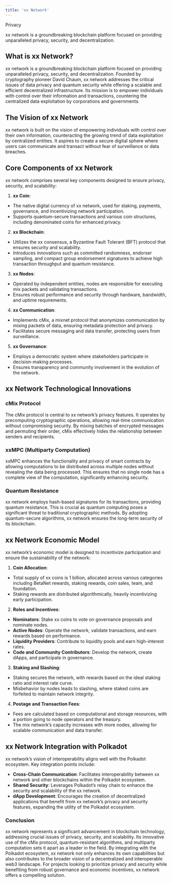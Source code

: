 ```yaml
---
title: 'xx Network'
---
```

Privacy  


xx network is a groundbreaking blockchain platform focused on providing unparalleled privacy, security, and decentralization.


What is xx Network?
-------------------

xx network is a groundbreaking blockchain platform focused on providing unparalleled privacy, security, and decentralization. Founded by cryptography pioneer David Chaum, xx network addresses the critical issues of data privacy and quantum security while offering a scalable and efficient decentralized infrastructure. Its mission is to empower individuals with control over their information and transactions, countering the centralized data exploitation by corporations and governments.

The Vision of xx Network
------------------------

xx network is built on the vision of empowering individuals with control over their own information, counteracting the growing trend of data exploitation by centralized entities. It aspires to create a secure digital sphere where users can communicate and transact without fear of surveillance or data breaches.

Core Components of xx Network
-----------------------------

xx network comprises several key components designed to ensure privacy, security, and scalability:

1. **xx Coin**:
  
  
  - The native digital currency of xx network, used for staking, payments, governance, and incentivizing network participation.
  - Supports quantum-secure transactions and various coin structures, including denominated coins for enhanced privacy.
2. **xx Blockchain**:
  
  
  - Utilizes the xx consensus, a Byzantine Fault Tolerant (BFT) protocol that ensures security and scalability.
  - Introduces innovations such as committed randomness, endorser sampling, and compact group endorsement signatures to achieve high transaction throughput and quantum resistance.
3. **xx Nodes**:
  
  
  - Operated by independent entities, nodes are responsible for executing mix packets and validating transactions.
  - Ensures robust performance and security through hardware, bandwidth, and uptime requirements.
4. **xx Communication**:
  
  
  - Implements cMix, a mixnet protocol that anonymizes communication by mixing packets of data, ensuring metadata protection and privacy.
  - Facilitates secure messaging and data transfer, protecting users from surveillance.
5. **xx Governance**:
  
  
  - Employs a democratic system where stakeholders participate in decision-making processes.
  - Ensures transparency and community involvement in the evolution of the network.

xx Network Technological Innovations
------------------------------------

### cMix Protocol

The cMix protocol is central to xx network’s privacy features. It operates by precomputing cryptographic operations, allowing real-time communication without compromising security. By mixing batches of encrypted messages and permuting their order, cMix effectively hides the relationship between senders and recipients.

### xxMPC (Multiparty Computation)

xxMPC enhances the functionality and privacy of smart contracts by allowing computations to be distributed across multiple nodes without revealing the data being processed. This ensures that no single node has a complete view of the computation, significantly enhancing security.

### Quantum Resistance

xx network employs hash-based signatures for its transactions, providing quantum resistance. This is crucial as quantum computing poses a significant threat to traditional cryptographic methods. By adopting quantum-secure algorithms, xx network ensures the long-term security of its blockchain.

xx Network Economic Model
-------------------------

xx network’s economic model is designed to incentivize participation and ensure the sustainability of the network:

1. **Coin Allocation**:
  
  
  - Total supply of xx coins is 1 billion, allocated across various categories including BetaNet rewards, staking rewards, coin sales, team, and foundation.
  - Staking rewards are distributed algorithmically, heavily incentivizing early participation.
2. **Roles and Incentives**:
  
  
  - **Nominators**: Stake xx coins to vote on governance proposals and nominate nodes.
  - **Active Nodes**: Operate the network, validate transactions, and earn rewards based on performance.
  - **Liquidity Providers**: Contribute to liquidity pools and earn high-interest rates.
  - **Code and Community Contributors**: Develop the network, create dApps, and participate in governance.
3. **Staking and Slashing**:
  
  
  - Staking secures the network, with rewards based on the ideal staking ratio and interest rate curve.
  - Misbehavior by nodes leads to slashing, where staked coins are forfeited to maintain network integrity.
4. **Postage and Transaction Fees**:
  
  
  - Fees are calculated based on computational and storage resources, with a portion going to node operators and the treasury.
  - The mix network’s capacity increases with more nodes, allowing for scalable communication and data transfer.

xx Network Integration with Polkadot
------------------------------------

xx network’s vision of interoperability aligns well with the Polkadot ecosystem. Key integration points include:

- **Cross-Chain Communication**: Facilitates interoperability between xx network and other blockchains within the Polkadot ecosystem.
- **Shared Security**: Leverages Polkadot’s relay chain to enhance the security and scalability of the xx network.
- **dApp Development**: Encourages the creation of decentralized applications that benefit from xx network’s privacy and security features, expanding the utility of the Polkadot ecosystem.

### Conclusion

xx network represents a significant advancement in blockchain technology, addressing crucial issues of privacy, security, and scalability. Its innovative use of the cMix protocol, quantum-resistant algorithms, and multiparty computation sets it apart as a leader in the field. By integrating with the Polkadot ecosystem, xx network not only enhances its own capabilities but also contributes to the broader vision of a decentralized and interoperable web3 landscape. For projects looking to prioritize privacy and security while benefiting from robust governance and economic incentives, xx network offers a compelling solution.
